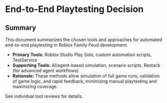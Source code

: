 # End-to-End Playtesting Decision

## Summary
This document summarizes the chosen tools and approaches for automated end-to-end playtesting in Roblox Family Feud development.

- **Primary Tools:** Roblox Studio Play Solo, custom automation scripts, TestService
- **Supporting Tools:** AI/agent-based simulation, scenario scripts, Restack (for advanced agent workflows)
- **Rationale:** These methods allow simulation of full game runs, validation of game logic, and rapid feedback, minimizing manual playtesting and maximizing coverage.

See individual tool reviews for details. 